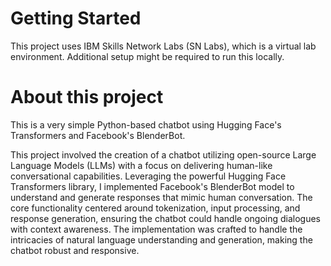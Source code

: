 # Getting Started
This project uses IBM Skills Network Labs (SN Labs), which is a virtual lab environment. Additional setup might be required to run this locally.

# About this project
This is a very simple Python-based chatbot using Hugging Face's Transformers and Facebook's BlenderBot.

This project involved the creation of a chatbot utilizing open-source Large Language Models (LLMs) with a focus on delivering human-like conversational capabilities. Leveraging the powerful Hugging Face Transformers library, I implemented Facebook's BlenderBot model to understand and generate responses that mimic human conversation. The core functionality centered around tokenization, input processing, and response generation, ensuring the chatbot could handle ongoing dialogues with context awareness. The implementation was crafted to handle the intricacies of natural language understanding and generation, making the chatbot robust and responsive.